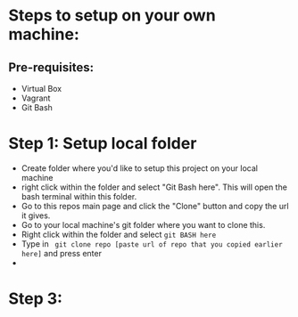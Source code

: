 

# Steps to setup on your own machine:
## Pre-requisites:
  - Virtual Box
  - Vagrant
  - Git Bash

# Step 1: Setup local folder
  - Create folder where you'd like to setup this project on your local machine
  - right click within the folder and select "Git Bash here". This will open the bash terminal within this folder.
  - Go to this repos main page and click the "Clone" button and copy the url it gives.
  - Go to your local machine's git folder where you want to clone this.
  - Right click within the folder and select ```git BASH here```
  - Type in ``` git clone repo [paste url of repo that you copied earlier here]``` and press enter
  -


# Step 3:

